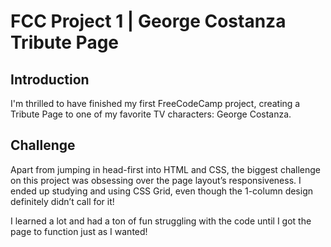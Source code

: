 # FCC Project 1 | George Costanza Tribute Page

## Introduction

I'm thrilled to have finished my first FreeCodeCamp project, creating a Tribute Page to one of my favorite TV characters: George Costanza.

## Challenge

Apart from jumping in head-first into HTML and CSS, the biggest challenge on this project was obsessing over the page layout’s responsiveness. I ended up studying and using CSS Grid, even though the 1-column design definitely didn’t call for it! 

I learned a lot and had a ton of fun struggling with the code until I got the page to function just as I wanted!
